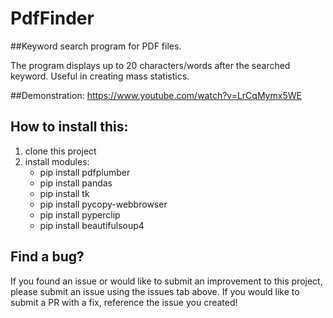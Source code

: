 # PdfFinder

##Keyword search program for PDF files.

The program displays up to 20 characters/words after the searched keyword. Useful in creating mass statistics.

##Demonstration:
https://www.youtube.com/watch?v=LrCqMymx5WE

## How to install this:
1. clone this project
2. install modules:
    * pip install pdfplumber
    * pip install pandas
    * pip install tk
    * pip install pycopy-webbrowser
    * pip install pyperclip
    * pip install beautifulsoup4

## Find a bug?
If you found an issue or would like to submit an improvement to this project, please submit an issue using the issues tab above. If you would like to submit a PR with a fix, reference the issue you created!